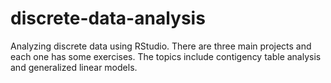 # discrete-data-analysis
Analyzing discrete data using RStudio. There are three main projects and each one has some exercises. The topics include contigency table analysis and generalized linear models.

